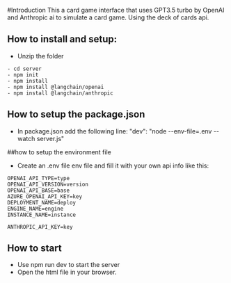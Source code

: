 #Introduction
This a card game interface that uses GPT3.5 turbo by OpenAI and Anthropic ai to simulate a card game. Using the deck of cards api.

## How to install and setup:

- Unzip the folder
```
- cd server
- npm init
- npm install
- npm install @langchain/openai
- npm install @langchain/anthropic
```

## How to setup the package.json
- In package.json add the following line: "dev": "node --env-file=.env --watch server.js"

##how to setup the environment file
- Create an .env file env file and fill it with your own api info like this:
```  
OPENAI_API_TYPE=type
OPENAI_API_VERSION=version
OPENAI_API_BASE=base
AZURE_OPENAI_API_KEY=key
DEPLOYMENT_NAME=deploy
ENGINE_NAME=engine
INSTANCE_NAME=instance

ANTHROPIC_API_KEY=key

```

## How to start

- Use npm run dev to start the server
- Open the html file in your browser.
